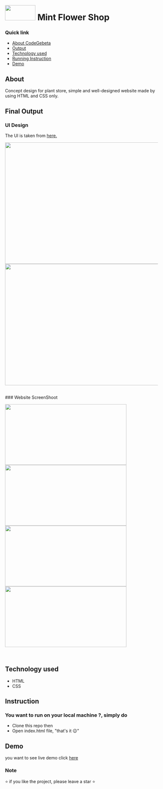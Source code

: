 # <img src="https://user-images.githubusercontent.com/57604289/147661587-25686490-a967-4bf1-bef1-9ee8ece622bd.png" width="100px" height="50px"> Mint Flower Shop

### Quick link

- [About CodeGebeta](#about)
- [Output](#final-output)
- [Technology used](#technology-used)
- [Running Instruction](#instruction)
- [Demo](#demo)


## About

Concept design for plant store, simple and well-designed website made by using HTML and CSS only.

## Final Output

### UI Design
The UI is taken from [here.](https://www.uplabs.com/posts/plant-store-landing-page-e27e754f-e968-4d16-853b-b72c13f4a273)
<br>
<p float="left">
<img src="https://user-images.githubusercontent.com/57604289/147663011-5a4ff780-0600-4e6d-8a1d-237806c8bb3a.png" width="800px" height="400px">
<img src="https://user-images.githubusercontent.com/57604289/147663094-04f6a1f9-5f32-4ef7-9b96-4f9160241516.png" width="800px" height="400px">
</p>
<br>
### Website ScreenShoot<br>
<p float="left">
<img src="https://user-images.githubusercontent.com/57604289/147662858-f04082b9-1c1e-4172-a658-abe5b2f2d192.png" width="400px" height="200px">
<img src="https://user-images.githubusercontent.com/57604289/147663373-3893c9cd-0753-4e50-92f2-193c0cb16ad6.png" width="400px" height="200px">
<img src="https://user-images.githubusercontent.com/57604289/147663509-cba966b7-615b-4a7f-8549-b65b4ceb6ae2.png" width="400px" height="200px">
<img src="https://user-images.githubusercontent.com/57604289/147663571-cf2c5760-4f0d-47d4-86a9-43a43614709f.png" width="400px" height="200px">
</p>
<br>

## Technology used

- HTML
- CSS

## Instruction

### You want to run on your local machine ?, simply do

   - Clone this repo then
   - Open index.html file, "that's it 😉"

## Demo
you want to see live demo click [here](https://bit.ly/MINT-FLOWER-WEBSITE)

### Note
⭐ if you like the project, please leave a star ⭐



